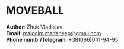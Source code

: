 # MOVEBALL

<b>Author</b>: Zhuk Vladislav
<br />
<b>Email</b>: malcolm.madsheep@gmail.com
<br />
<b>Phone numb./Telegram</b>: +38(066)041-94-95